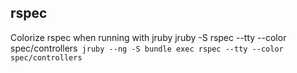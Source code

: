 rspec
----

Colorize rspec when running with jruby
    jruby -S rspec --tty --color spec/controllers`
    jruby --ng -S bundle exec rspec --tty --color spec/controllers`
